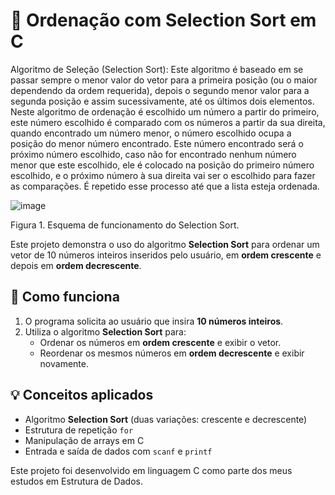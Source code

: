 # 🧮 Ordenação com Selection Sort em C

   Algoritmo de Seleção (Selection Sort): Este algoritmo é baseado em se passar sempre o menor valor do vetor para a primeira posição (ou o maior dependendo da ordem requerida), depois o segundo menor valor para a segunda posição e assim sucessivamente, até os últimos dois elementos.
   Neste algoritmo de ordenação é escolhido um número a partir do primeiro, este número escolhido é comparado com os números a partir da sua direita, quando encontrado um número menor, o número escolhido ocupa a posição do menor número encontrado. Este número encontrado será o próximo número escolhido, caso não for encontrado nenhum número menor que este escolhido, ele é colocado na posição do primeiro número escolhido, e o próximo número à sua direita vai ser o escolhido para fazer as comparações. É repetido esse processo até que a lista esteja ordenada.
   
![image](https://github.com/user-attachments/assets/d16f3c6c-7e49-44cd-8a98-59c69bd4786d)

Figura 1. Esquema de funcionamento do Selection Sort.

Este projeto demonstra o uso do algoritmo **Selection Sort** para ordenar um vetor de 10 números inteiros inseridos pelo usuário, em **ordem crescente** e depois em **ordem decrescente**.

## 🔁 Como funciona

1. O programa solicita ao usuário que insira **10 números inteiros**.
2. Utiliza o algoritmo **Selection Sort** para:
   - Ordenar os números em **ordem crescente** e exibir o vetor.
   - Reordenar os mesmos números em **ordem decrescente** e exibir novamente.

## 💡 Conceitos aplicados

- Algoritmo **Selection Sort** (duas variações: crescente e decrescente)
- Estrutura de repetição `for`
- Manipulação de arrays em C
- Entrada e saída de dados com `scanf` e `printf`

Este projeto foi desenvolvido em linguagem C como parte dos meus estudos em Estrutura de Dados.
